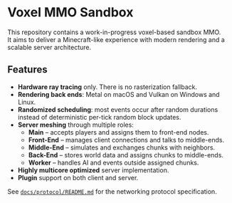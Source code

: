 # Voxel MMO Sandbox

This repository contains a work-in-progress voxel-based sandbox MMO.  
It aims to deliver a Minecraft-like experience with modern rendering and a
scalable server architecture.

## Features

- **Hardware ray tracing** only. There is no rasterization fallback.
- **Rendering back ends**: Metal on macOS and Vulkan on Windows and Linux.
- **Randomized scheduling**: most events occur after random durations instead of
  deterministic per-tick random block updates.
- **Server meshing** through multiple roles:
  - **Main** – accepts players and assigns them to front-end nodes.
  - **Front-End** – manages client connections and talks to middle-ends.
  - **Middle-End** – simulates and exchanges chunks with neighbors.
  - **Back-End** – stores world data and assigns chunks to middle-ends.
  - **Worker** – handles AI and events outside assigned chunks.
- **Highly multicore optimized** server implementation.
- **Plugin** support on both client and server.

See [`docs/protocol/README.md`](docs/protocol/README.md) for the networking
protocol specification.

